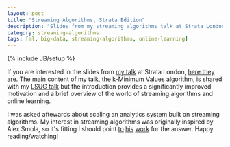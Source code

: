 ```yaml
---
layout: post
title: "Streaming Algorithms, Strata Edition"
description: "Slides from my streaming algorithms talk at Strata London"
category: streaming-algorithms
tags: [ml, big-data, streaming-algorithms, online-learning]
---
```

{% include JB/setup %}

If you are interested in the slides from [my talk](http://strataconf.com/strataeu/public/schedule/detail/25984) at Strata London, [here they are](/assets/downloads/strata-london-2012.pdf). The main content of my talk, the k-Minimum Values algorithm, is shared with my [LSUG talk]() but the introduction provides a significantly improved motivation and a brief overview of the world of streaming algorithms and online learning.

I was asked aftewards about scaling an analytics system built on streaming algorithms. My interest in streaming algorithms was originally inspired by Alex Smola, so it's fitting I should point [to](http://alex.smola.org/teaching/berkeley2012/streams.html) [his](http://www.auai.org/uai2012/papers/231.pdf) [work](http://www.youtube.com/watch?v=yEI57SK0P0U) for the answer. Happy reading/watching!
